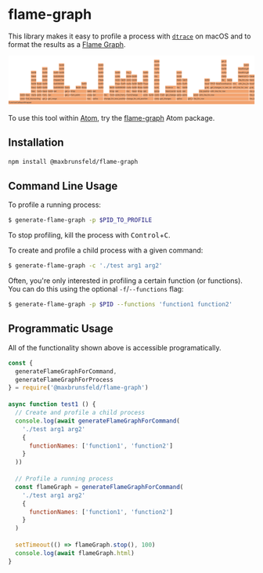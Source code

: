 flame-graph
===========

This library makes it easy to profile a process with [`dtrace`](https://en.wikipedia.org/wiki/DTrace) on macOS and to format the results as a [Flame Graph](https://queue.acm.org/detail.cfm?id=2927301).

![flame graph example](./doc/flame-graph-example.png)

To use this tool within [Atom](https://atom.io), try the [flame-graph](https://github.com/maxbrunsfeld/atom-flame-graph) Atom package.

## Installation

```sh
npm install @maxbrunsfeld/flame-graph
```

## Command Line Usage

To profile a running process:

```sh
$ generate-flame-graph -p $PID_TO_PROFILE
```

To stop profiling, kill the process with <kbd>Control</kbd>+<kbd>C</kbd>.

To create and profile a child process with a given command:

```sh
$ generate-flame-graph -c './test arg1 arg2'
```

Often, you're only interested in profiling a certain function (or functions). You can do this using the optional `-f`/`--functions` flag:

```sh
$ generate-flame-graph -p $PID --functions 'function1 function2'
```

## Programmatic Usage

All of the functionality shown above is accessible programatically.

```js
const {
  generateFlameGraphForCommand,
  generateFlameGraphForProcess
} = require('@maxbrunsfeld/flame-graph')

async function test1 () {
  // Create and profile a child process
  console.log(await generateFlameGraphForCommand(
    './test arg1 arg2'
    {
      functionNames: ['function1', 'function2']
    }
  ))

  // Profile a running process
  const flameGraph = generateFlameGraphForCommand(
    './test arg1 arg2'
    {
      functionNames: ['function1', 'function2']
    }
  )

  setTimeout(() => flameGraph.stop(), 100)
  console.log(await flameGraph.html)
}
```
